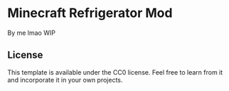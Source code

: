 # Minecraft Refrigerator Mod
By me lmao
WIP


## License

This template is available under the CC0 license. Feel free to learn from it and incorporate it in your own projects.
